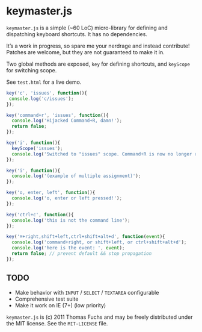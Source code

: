 # keymaster.js

`keymaster.js` is a simple (~60 LoC) micro-library for defining and 
dispatching keyboard shortcuts. It has no dependencies.

It’s a work in progress, so spare me your nerdrage and instead
contribute! Patches are welcome, but they are not guaranteed to make
it in.

Two global methods are exposed, `key` for defining shortcuts, and
`keyScope` for switching scope.

See `test.html` for a live demo.

```javascript
key('c', 'issues', function(){
 console.log('c/issues');
});

key('command+r', 'issues', function(){
  console.log('Hijacked Command+R, damn!');
  return false;
});

key('i', function(){
  keyScope('issues');
  console.log('Switched to "issues" scope. Command+R is now no longer reloading...');
});

key('i', function(){
  console.log('(example of multiple assignment)');
});

key('o, enter, left', function(){
  console.log('o, enter or left pressed!');
});

key('ctrl+c', function(){
  console.log('this is not the command line');
});

key('⌘+right,shift+left,ctrl+shift+alt+d', function(event){
  console.log('command+right, or shift+left, or ctrl+shift+alt+d');
  console.log('here is the event: ', event);
  return false; // prevent default && stop propagation
});
```

## TODO
 
* Make behavior with `INPUT` / `SELECT` / `TEXTAREA` configurable
* Comprehensive test suite
* Make it work on IE (7+) (low priority)

`keymaster.js` is (c) 2011 Thomas Fuchs and may be freely distributed under the MIT license.
See the `MIT-LICENSE` file.
